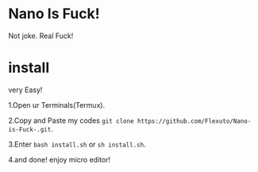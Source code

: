 # Nano Is Fuck!
Not joke. Real Fuck!

# install 
very Easy!

1.Open ur Terminals(Termux).

2.Copy and Paste my codes
`git clone https://github.com/Flexuto/Nano-is-Fuck-.git`.

3.Enter `bash install.sh` or `sh install.sh`.

4.and done! enjoy micro editor!

